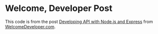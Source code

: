# Welcome, Developer Post

This code is from the post [Developing API with Node.js and Express](https://www.welcomedeveloper.com/developing-api-with-node-js-and-express) from [WelcomeDeveloper.com](https://www.welcomedeveloper.com/).